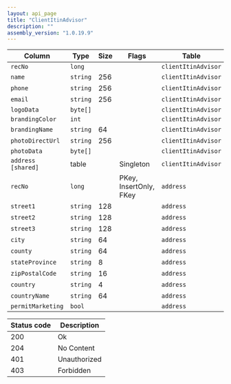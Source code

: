 ```yaml
---
layout: api_page
title: "ClientItinAdvisor"
description: ""
assembly_version: "1.0.19.9"
---
```




| Column | Type | Size | Flags | Table | Description |
| ------ | ---- | ---- | ----- | ----- | ----------- |
| `recNo` | `long` |  |  | `clientItinAdvisor` | 
| `name` | `string` | 256 |  | `clientItinAdvisor` | 
| `phone` | `string` | 256 |  | `clientItinAdvisor` | 
| `email` | `string` | 256 |  | `clientItinAdvisor` | 
| `logoData` | `byte[]` |  |  | `clientItinAdvisor` | 
| `brandingColor` | `int` |  |  | `clientItinAdvisor` | 
| `brandingName` | `string` | 64 |  | `clientItinAdvisor` | 
| `photoDirectUrl` | `string` | 256 |  | `clientItinAdvisor` | 
| `photoData` | `byte[]` |  |  | `clientItinAdvisor` | 
| `address  [shared]` | table |  | Singleton | `clientItinAdvisor` | 
| `recNo` | `long` |  | PKey, InsertOnly, FKey | `address` | 
| `street1` | `string` | 128 |  | `address` | 
| `street2` | `string` | 128 |  | `address` | 
| `street3` | `string` | 128 |  | `address` | 
| `city` | `string` | 64 |  | `address` | 
| `county` | `string` | 64 |  | `address` | 
| `stateProvince` | `string` | 8 |  | `address` | 
| `zipPostalCode` | `string` | 16 |  | `address` | 
| `country` | `string` | 4 |  | `address` | 
| `countryName` | `string` | 64 |  | `address` | 
| `permitMarketing` | `bool` |  |  | `address` | 

| Status code | Description |
| ----------- | ----------- |
| 200 | Ok |
| 204 | No Content |
| 401 | Unauthorized |
| 403 | Forbidden |


